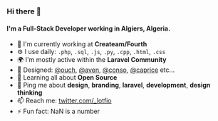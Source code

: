 ### Hi there 👋

#### I'm a Full-Stack Developer working in Algiers, Algeria.

- 🏢 I'm currently working at **Createam/Fourth**
- ⚙️ I use daily: `.php`, `.sql`, `.js`, `.py`, `.cpp`, `.html`, `.css`
- 🌍 I'm mostly active within the **Laravel Community**
- 💅 Designed: [@ouch](https://github.com/lotfio/ouch), [@aven](https://github.com/lotfio/aven), [@conso](https://github.com/lotfio/conso), [@caprice](https://github.com/lotfio/caprice) etc…
- 🌱 Learning all about **Open Source**
- 💬 Ping me about **design**, **branding**, **laravel**, **development**, **design thinking**
- 📫 Reach me: [twitter.com/_lotfio](https://twitter.com/_lotfio)
- ⚡️ Fun fact: NaN is a number
